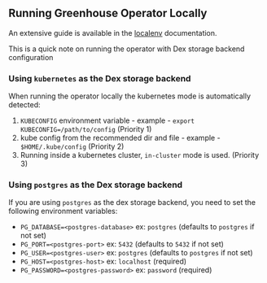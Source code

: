 ## Running Greenhouse Operator Locally

An extensive guide is available in the [localenv](../../dev-env/README.md) documentation.

This is a quick note on running the operator with Dex storage backend configuration

### Using `kubernetes` as the Dex storage backend

When running the operator locally the kubernetes mode is automatically detected:

1. `KUBECONFIG` environment variable - example - `export KUBECONFIG=/path/to/config` (Priority 1)
2. kube config from the recommended dir and file - example - `$HOME/.kube/config` (Priority 2)
3. Running inside a kubernetes cluster, `in-cluster` mode is used. (Priority 3)

### Using `postgres` as the Dex storage backend

If you are using `postgres` as the dex storage backend, you need to set the following environment variables:

- `PG_DATABASE=<postgres-database>` ex: `postgres` (defaults to `postgres` if not set)
- `PG_PORT=<postgres-port>` ex: `5432` (defaults to `5432` if not set)
- `PG_USER=<postgres-user>` ex: `postgres` (defaults to `postgres` if not set)
- `PG_HOST=<postgres-host>` ex: `localhost` (required)
- `PG_PASSWORD=<postgres-password>` ex: `password` (required)